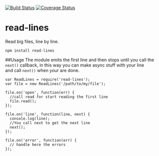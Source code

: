 [![Build Status](https://travis-ci.org/alfonsodev/read-lines.png?branch=master)](https://travis-ci.org/alfonsodev/read-lines) [![Coverage Status](https://coveralls.io/repos/alfonsodev/read-lines/badge.png)](https://coveralls.io/r/alfonsodev/read-lines)

read-lines
============
Read big files, line by line.

    npm install read-lines

##Usage
The module emits the first line and then stops until you call the  
```next()``` callback, in this way you can make async stuff with your line  
and call ```next()``` when your are done.  

    var ReadLines = require('read-lines');
    var file = new ReadLines('/path/to/my/file');

    file.on('open', function(err) {
      //call read for start reading the first line
      file.read(); 
    });
    
    file.on('line', function(line, next) {
      console.log(line);
      //You call next to get the next line
      next();
    });

    file.on('error', function(err) {
      // handle here the errors
    });


